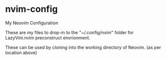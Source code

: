 # nvim-config
My Neovim Configuration

These are my files to drop-in to the "~/.config/nvim" folder for LazyVim.nvim preconstruct envrionment.

These can be used by cloning into the working directory of Neovim. (as per location above)
